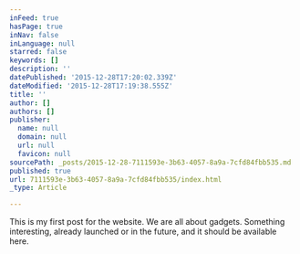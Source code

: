 ```yaml
---
inFeed: true
hasPage: true
inNav: false
inLanguage: null
starred: false
keywords: []
description: ''
datePublished: '2015-12-28T17:20:02.339Z'
dateModified: '2015-12-28T17:19:38.555Z'
title: ''
author: []
authors: []
publisher:
  name: null
  domain: null
  url: null
  favicon: null
sourcePath: _posts/2015-12-28-7111593e-3b63-4057-8a9a-7cfd84fbb535.md
published: true
url: 7111593e-3b63-4057-8a9a-7cfd84fbb535/index.html
_type: Article

---
```

This is my first post for the website. We are all about gadgets. Something interesting, already launched or in the future, and it should be available here.